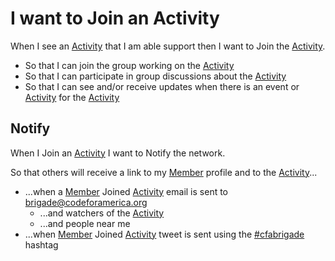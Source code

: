 #  I want to Join an Activity
When I see an [Activity](activity.md) that I am able support then I want to Join the [Activity](activity.md).
* So that I can join the group working on the [Activity](activity.md)
* So that I can participate in group discussions about the [Activity](activity.md)
* So that I can see and/or receive updates when there is an event or [Activity](activity.md) for the [Activity](activity.md)

## Notify
When I Join an [Activity](activity.md) I want to Notify the network.

So that others will receive a link to my [Member](member.md) profile and to the [Activity](activity.md)...

* ...when a [Member](member.md) Joined [Activity](activity.md) email is sent to brigade@codeforamerica.org
  * ...and watchers of the [Activity](activity.md)
  * ...and people near me
* ...when [Member](member.md) Joined [Activity](activity.md) tweet is sent using the [#cfabrigade](https://twitter.com/#!/search/%23cfabrigade) hashtag